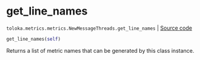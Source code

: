 # get_line_names
`toloka.metrics.metrics.NewMessageThreads.get_line_names` | [Source code](https://github.com/Toloka/toloka-kit/blob/v1.1.3/src/metrics/metrics.py#L399)

```python
get_line_names(self)
```

Returns a list of metric names that can be generated by this class instance.

